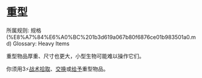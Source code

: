 # 重型

所属规则: 规格 (%E8%A7%84%E6%A0%BC%201b3d619a067b80f6876ce01b983501a0.md)
Glossary: Heavy Items

重型物品厚重、尺寸也更大，小型生物可能难以操作它们。

你须用3⚡️[战术](%E6%88%98%E6%9C%AF%E8%A1%8C%E5%8A%A8%201b3d619a067b8051b6eaffd160aee01c.md)[拾取](%E6%8B%BE%E5%8F%96%201b3d619a067b8096a348f1c8f46695d6.md)、[交换](%E4%BA%A4%E6%8D%A2%201b3d619a067b802e95c4fc4181050705.md)或[给予](%E7%BB%99%E4%BA%88%201b3d619a067b803d8735d9d70bc19018.md)重型物品。